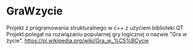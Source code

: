 # GraWzycie
Projekt z programowania strukturalnego w c++ z użyciem biblioteki QT
Projekt polegał na rozwiązaniu popularnej gry logicznej o nazwie "Gra w życie".
https://pl.wikipedia.org/wiki/Gra_w_%C5%BCycie
